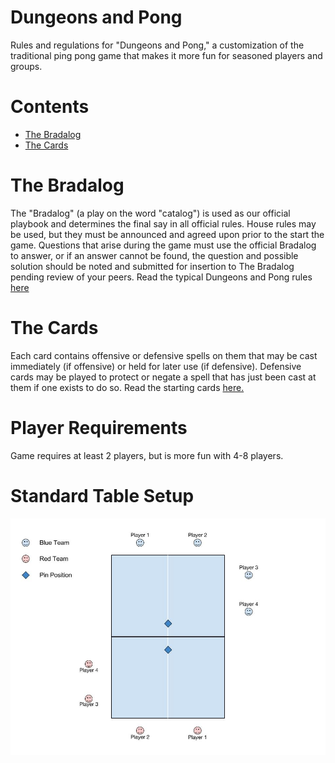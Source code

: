 # Dungeons and Pong
Rules and regulations for "Dungeons and Pong," a customization of the traditional ping pong game that makes it more fun for seasoned players and groups.

# Contents
* [The Bradalog](#the-bradalog)
* [The Cards](#the-cards)

# The Bradalog
The "Bradalog" (a play on the word "catalog") is used as our official playbook and determines the final say in all official rules. House rules may be used, but they must be announced and agreed upon prior to the start the game. Questions that arise during the game must use the official Bradalog to answer, or if an answer cannot be found, the question and possible solution should be noted and submitted for insertion to The Bradalog pending review of your peers. Read the typical Dungeons and Pong rules [here](rules.md)

# The Cards
Each card contains offensive or defensive spells on them that may be cast immediately (if offensive) or held for later use (if defensive). Defensive cards may be played to protect or negate a spell that has just been cast at them if one exists to do so. Read the starting cards [here.](cards.md)

# Player Requirements
Game requires at least 2 players, but is more fun with 4-8 players.

# Standard Table Setup
![Table Setup](pin-pong-table-setup.jpg)
